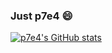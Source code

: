 ### Just p7e4 😄
<!--
- 常年滑水小能手，每年进步一点点
- 偶尔喜欢开发一些自娱自乐的东西

**p7e4/p7e4** is a ✨ _special_ ✨ repository because its `README.md` (this file) appears on your GitHub profile.

Here are some ideas to get you started:

- 🔭 I’m currently working on ...
- 🌱 I’m currently learning ...
- 👯 I’m looking to collaborate on ...
- 🤔 I’m looking for help with ...
- 💬 Ask me about ...
- 📫 How to reach me: ...
- 😄 Pronouns: ...
- ⚡ Fun fact: ...
-->
[![p7e4's GitHub stats](https://github-readme-stats.vercel.app/api?username=p7e4&count_private=true&show_icons=true)](https://github.com/anuraghazra/github-readme-stats)
